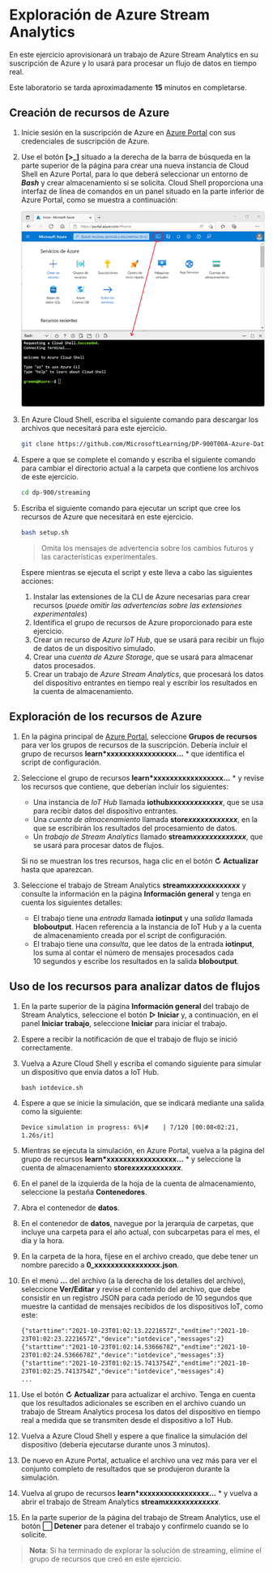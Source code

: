 # Exploración de Azure Stream Analytics

En este ejercicio aprovisionará un trabajo de Azure Stream Analytics en su suscripción de Azure y lo usará para procesar un flujo de datos en tiempo real.

Este laboratorio se tarda aproximadamente **15** minutos en completarse.

## Creación de recursos de Azure

1. Inicie sesión en la suscripción de Azure en [Azure Portal](https://portal.azure.com) con sus credenciales de suscripción de Azure.

1. Use el botón **[\>_]** situado a la derecha de la barra de búsqueda en la parte superior de la página para crear una nueva instancia de Cloud Shell en Azure Portal, para lo que deberá seleccionar un entorno de ***Bash*** y crear almacenamiento si se solicita. Cloud Shell proporciona una interfaz de línea de comandos en un panel situado en la parte inferior de Azure Portal, como se muestra a continuación:

    ![Azure Portal con un panel de Cloud Shell](./images/cloud-shell.png)

1. En Azure Cloud Shell, escriba el siguiente comando para descargar los archivos que necesitará para este ejercicio.

    ```bash
    git clone https://github.com/MicrosoftLearning/DP-900T00A-Azure-Data-Fundamentals dp-900
    ```

1. Espere a que se complete el comando y escriba el siguiente comando para cambiar el directorio actual a la carpeta que contiene los archivos de este ejercicio.

    ```bash
    cd dp-900/streaming
    ```

1. Escriba el siguiente comando para ejecutar un script que cree los recursos de Azure que necesitará en este ejercicio.

    ```bash
    bash setup.sh
    ```

    > Omita los mensajes de advertencia sobre los cambios futuros y las características experimentales.

    Espere mientras se ejecuta el script y este lleva a cabo las siguientes acciones:

    1. Instalar las extensiones de la CLI de Azure necesarias para crear recursos (*puede omitir las advertencias sobre las extensiones experimentales*)
    1. Identifica el grupo de recursos de Azure proporcionado para este ejercicio.
    1. Crear un recurso de *Azure IoT Hub*, que se usará para recibir un flujo de datos de un dispositivo simulado.
    1. Crear una *cuenta de Azure Storage*, que se usará para almacenar datos procesados.
    1. Crear un trabajo de *Azure Stream Analytics*, que procesará los datos del dispositivo entrantes en tiempo real y escribir los resultados en la cuenta de almacenamiento.

## Exploración de los recursos de Azure

1. En la página principal de [Azure Portal](https://portal.azure.com?azure-portal=true), seleccione **Grupos de recursos** para ver los grupos de recursos de la suscripción. Debería incluir el grupo de recursos **learn*xxxxxxxxxxxxxxxxx...** * que identifica el script de configuración.
2. Seleccione el grupo de recursos **learn*xxxxxxxxxxxxxxxxx...** * y revise los recursos que contiene, que deberían incluir los siguientes:
    - Una instancia de *IoT Hub* llamada **iothub*xxxxxxxxxxxxx***, que se usa para recibir datos del dispositivo entrantes.
    - Una *cuenta de almacenamiento* llamada **store*xxxxxxxxxxxx***, en la que se escribirán los resultados del procesamiento de datos.
    - Un *trabajo de Stream Analytics* llamado **stream*xxxxxxxxxxxxx***, que se usará para procesar datos de flujos.

    Si no se muestran los tres recursos, haga clic en el botón **&#8635; Actualizar** hasta que aparezcan.

3. Seleccione el trabajo de Stream Analytics **stream*xxxxxxxxxxxxx*** y consulte la información en la página **Información general** y tenga en cuenta los siguientes detalles:
    - El trabajo tiene una *entrada* llamada **iotinput** y una *salida* llamada **bloboutput**. Hacen referencia a la instancia de IoT Hub y a la cuenta de almacenamiento creada por el script de configuración.
    - El trabajo tiene una *consulta*, que lee datos de la entrada **iotinput**, los suma al contar el número de mensajes procesados cada 10 segundos y escribe los resultados en la salida **bloboutput**.

## Uso de los recursos para analizar datos de flujos

1. En la parte superior de la página **Información general** del trabajo de Stream Analytics, seleccione el botón **&#9655; Iniciar** y, a continuación, en el panel **Iniciar trabajo**, seleccione **Iniciar** para iniciar el trabajo.
2. Espere a recibir la notificación de que el trabajo de flujo se inició correctamente.
3. Vuelva a Azure Cloud Shell y escriba el comando siguiente para simular un dispositivo que envía datos a IoT Hub.

    ```
    bash iotdevice.sh
    ```

4. Espere a que se inicie la simulación, que se indicará mediante una salida como la siguiente:

    ```
    Device simulation in progress: 6%|#    | 7/120 [00:08<02:21, 1.26s/it]
    ```

5. Mientras se ejecuta la simulación, en Azure Portal, vuelva a la página del grupo de recursos **learn*xxxxxxxxxxxxxxxxx...** * y seleccione la cuenta de almacenamiento **store*xxxxxxxxxxxx***.
6. En el panel de la izquierda de la hoja de la cuenta de almacenamiento, seleccione la pestaña **Contenedores**.
7. Abra el contenedor de **datos**.
8. En el contenedor de **datos**, navegue por la jerarquía de carpetas, que incluye una carpeta para el año actual, con subcarpetas para el mes, el día y la hora.
9. En la carpeta de la hora, fíjese en el archivo creado, que debe tener un nombre parecido a **0_xxxxxxxxxxxxxxxx.json**.
10. En el menú **…** del archivo (a la derecha de los detalles del archivo), seleccione **Ver/Editar** y revise el contenido del archivo, que debe consistir en un registro JSON para cada período de 10 segundos que muestre la cantidad de mensajes recibidos de los dispositivos IoT, como este:

    ```
    {"starttime":"2021-10-23T01:02:13.2221657Z","endtime":"2021-10-23T01:02:23.2221657Z","device":"iotdevice","messages":2}
    {"starttime":"2021-10-23T01:02:14.5366678Z","endtime":"2021-10-23T01:02:24.5366678Z","device":"iotdevice","messages":3}
    {"starttime":"2021-10-23T01:02:15.7413754Z","endtime":"2021-10-23T01:02:25.7413754Z","device":"iotdevice","messages":4}
    ...
    ```

11. Use el botón **&#8635; Actualizar** para actualizar el archivo. Tenga en cuenta que los resultados adicionales se escriben en el archivo cuando un trabajo de Stream Analytics procesa los datos del dispositivo en tiempo real a medida que se transmiten desde el dispositivo a IoT Hub.
12. Vuelva a Azure Cloud Shell y espere a que finalice la simulación del dispositivo (debería ejecutarse durante unos 3 minutos).
13. De nuevo en Azure Portal, actualice el archivo una vez más para ver el conjunto completo de resultados que se produjeron durante la simulación.
14. Vuelva al grupo de recursos **learn*xxxxxxxxxxxxxxxxx...** * y vuelva a abrir el trabajo de Stream Analytics **stream*xxxxxxxxxxxxx***.
15. En la parte superior de la página del trabajo de Stream Analytics, use el botón **&#11036; Detener** para detener el trabajo y confírmelo cuando se lo solicite.

> **Nota**: Si ha terminado de explorar la solución de streaming, elimine el grupo de recursos que creó en este ejercicio.
